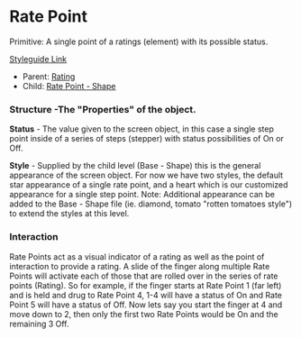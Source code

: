 # Rate Point

Primitive: A single point of a ratings (element) with its possible status.

[Styleguide Link](https://zpl.io/VQJrR84)

- Parent: [Rating](https://github.com/able-app/docs/blob/b10f6d1205bbfb1cddfd150d1390ba848812d9d0/controls/%CE%B5%20elements/rating/rating.md)
- Child: [Rate Point - Shape](https://github.com/able-app/docs/blob/b10f6d1205bbfb1cddfd150d1390ba848812d9d0/controls/%CE%B5%20elements/rating/ratepoint-shape.md)

### Structure -The "Properties" of the object.

**Status** - The value given to the screen object, in this case a single step point inside of a series of steps (stepper) with status possibilities of On or Off.

**Style** - Supplied by the child level (Base - Shape) this is the general appearance of the screen object.  For now we have two styles, the default star appearance of a single rate point, and a heart which is our customized appearance for a single step point.  Note: Additional appearance can be added to the Base - Shape file (ie. diamond, tomato "rotten tomatoes style") to extend the styles at this level.

### Interaction

Rate Points act as a visual indicator of a rating as well as the point of interaction to provide a rating. A slide of the finger along multiple Rate Points will activate each of those that are rolled over in the series of rate points (Rating). So for example, if the finger starts at Rate Point 1 (far left) and is held and drug to Rate Point 4, 1-4 will have a status of On and Rate Point 5 will have a status of Off.  Now lets say you start the finger at 4 and move down to 2, then only the first two Rate Points would be On and the remaining 3 Off.